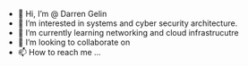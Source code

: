 - 👋 Hi, I’m @ Darren Gelin
- 👀 I’m interested in systems and cyber security architecture.
- 🌱 I’m currently learning networking and cloud infrastrucutre
- 💞️ I’m looking to collaborate on 
- 📫 How to reach me ...

<!---
D2G-OC/D2G-OC is a ✨ special ✨ repository because its `README.md` (this file) appears on your GitHub profile.
You can click the Preview link to take a look at your changes.
--->
